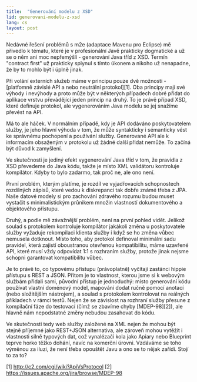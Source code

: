 ```yaml
---
title:  "Generování modelu z XSD"
lid: generovani-modelu-z-xsd
lang: cs
layout: post
---
```


Nedávné řešení problémů s m2e (adaptace Mavenu pro Eclipse) mě přivedlo k tématu, které je v profesionální Javě prakticky dogmatické a už se o něm ani moc nepřemýšlí - generování Java tříd z XSD. Termín "contract first" už prakticky splynul s tímto úkonem a nikoho už nenapadne, že by to mohlo být i‎ úplně jinak.

Při volání externích služeb máme v principu pouze dvě možnosti - [platfomně závislé API a nebo neutrální protokol][1]. Oba principy mají své výhody i nevýhody a proto může být v některých případech dobré přidat do aplikace vrstvu převádějící jeden princip na druhý. To je právě případ XSD, které definuje protokol, ale vygenerováním‎ Java modelu se jej snažíme převést na API.

Má to ale háček. V normálním případě, kdy je API dodáváno poskytovatelem služby, je jeho hlavní výhoda v tom, že může syntakticky i sémanticky‎ vést ke správnému pochopení a používání služby. Generované API ale k informacím obsaženým v protokolu už žádné další přidat nemůže. To začíná být důvod k zamyšlení.

Ve skutečnosti je jediný efekt vygenerování Java tříd v tom, že pravidla z XSD převedeme do Java kódu, takže je místo XML validátoru kontroluje kompilátor. Kdyby to bylo zadarmo, tak proč ne, ale ono není.

První problém, kterým platíme, je rozdíl ve vyjadřovacích schopnostech rozdílných zápisů, které vedou k diskrepanci tak dobře známé třeba z JPA.‎ Naše datové modely si pro zachování zdravého rozumu budou muset vystačit s minimalistickým‎ průnikem množin vlastností dokumentového a objektového přístupu.

Druhý, a podle mě závažnější problém, není na první pohled vidět. Jelikož soulad s protokolem kontroluje kompilátor jakákoli změna u poskytovatele služby vyžaduje rekompilaci klienta služby i když se ho změna vůbec nemusela dotknout. Místo toho, aby protokol definoval minimální sadu pravidel, která zajistí oboustranou otevřenou kompatibilitu, máme uzavřené API, které musí vždy odpovídat 1:1 s rozhraním služby, protože jinak nejsme schopni garantovat kompatibilitu vůbec.

Je to právě to, co typovému přístupu (právoplatně) vyčítají zastánci hippie přístupu s REST a JSON. Přitom je to vlastnost, kterou jsme si k webovým službám přidali sami, původní přístup je jednoduchý: místo generování kódu používat vlastní doménový model, mapování dodat ručně pomocí anotací (nebo složitějším nástrojem), ‎a soulad s protokolem kontrolovat na reálných příkladech v rámci testů. Nejen že se závislost na rozhraní služby přesune z kompilační fáze do testovací (čímž se zbavíme chyby [MDEP-98][2]), ale hlavně nám nepodstatné změny nebudou zasahovat do kódu.

Ve skutečnosti tedy web služby založené na XML nejen že mohou být stejně příjemné jako REST+JSON alternativa, ale zároveň mohou vytěžit i vlastnosti silně typových dat, což vynalézači kola jako Apiary nebo Blueprint teprve horko těžko dohání, navíc na komerční úrovni. Vzdáváme se toho výměnou za iluzi, že není třeba opouštět Javu a ono se to nějak zařídí. Stojí to za to?

[1] http://c2.com/cgi/wiki?ApiVsProtocol
[2] https://issues.apache.org/jira/browse/MDEP-98
